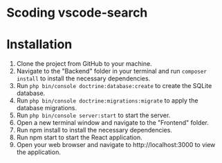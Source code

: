 # Scoding vscode-search

# Installation

1. Clone the project from GitHub to your machine.
2. Navigate to the "Backend" folder in your terminal and run `composer install` to install the necessary dependencies.
3. Run `php bin/console doctrine:database:create` to create the SQLite database.
4. Run `php bin/console doctrine:migrations:migrate` to apply the database migrations.
5. Run `php bin/console server:start` to start the server.
6. Open a new terminal window and navigate to the "Frontend" folder.
7. Run npm install to install the necessary dependencies.
8. Run npm start to start the React application.
9. Open your web browser and navigate to http://localhost:3000 to view the application.
